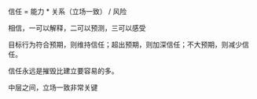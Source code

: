 信任 = 能力 * 关系（立场一致） / 风险

相信，一可以解释，二可以预测，三可以感受

目标行为符合预期，则维持信任；超出预期，则加深信任；不大预期，则减少信任。

信任永远是摧毁比建立要容易的多。



中层之间，立场一致非常关键